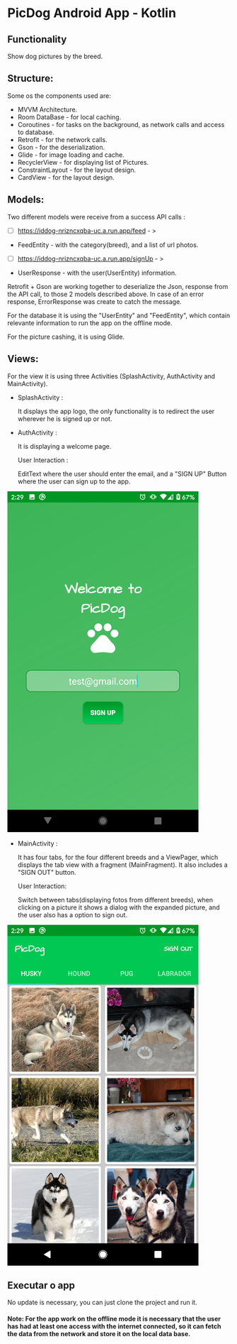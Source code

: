# PicDog Android App - Kotlin

## Functionality

Show dog pictures by the breed.

## Structure:
Some os the components used are:

- MVVM Architecture.
- Room DataBase - for local caching.
- Coroutines - for tasks on the background, as network calls and access to database.
- Retrofit - for the network calls.
- Gson - for the deserialization.
- Glide - for image loading and cache.
- RecyclerView - for displaying list of Pictures.
- ConstraintLayout - for the layout design.
- CardView - for the layout design.


## Models:
Two different models were receive from a success API calls :

- [ ] https://iddog-nrizncxqba-uc.a.run.app/feed - >
- FeedEntity - with the category(breed), and a list of url photos.

- [ ] https://iddog-nrizncxqba-uc.a.run.app/signUp - >
- UserResponse - with the user(UserEntity) information.

Retrofit + Gson are working together to deserialize the Json, response from the API call, to those 2 models described above.
In case of an error response, ErrorResponse was create to catch the message.

For the database it is using the "UserEntity" and "FeedEntity", which contain relevante information to run the app on the offline mode.

For the picture cashing, it is using Glide.

## Views:
For the view it is using three Activities (SplashActivity, AuthActivity and MainActivity).

- SplashActivity : 

    It displays the app logo, the only functionality is to redirect the user wherever he is signed up or not.

- AuthActivity : 

    It is displaying a welcome page.

    User Interaction : 

    EditText where the user should enter the email, and a "SIGN UP" Button where the user can sign up to the app.

![alt text](https://github.com/kiviabrito/PicDog/blob/master/Screenshot_AuthActivity.png) 

- MainActivity : 

    It has four tabs, for the four different breeds and a ViewPager, which displays the tab view with a fragment (MainFragment).
    It also includes a "SIGN OUT" button.

    User Interaction:

    Switch between tabs(displaying fotos from different breeds), when clicking on a picture it shows a dialog with the expanded picture, and the user also has a option to sign out.


![alt text](https://github.com/kiviabrito/PicDog/blob/master/Screenshot_MainActivity.png) 


## Executar o app

No update is necessary, you can just clone the project and run it.
#### Note: For the app work on the offline mode it is necessary that the user has had at least one access with the internet connected, so it can fetch the data from the network and store it on the local data base.






